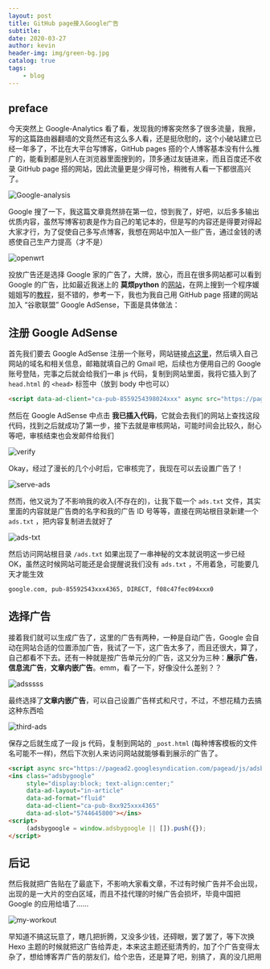 ```yaml
---
layout: post
title: GitHub page接入Google广告
subtitle: 
date: 2020-03-27
author: kevin
header-img: img/green-bg.jpg
catalog: true
tags:
    - blog
---
```






## preface



今天突然上 Google-Analytics 看了看，发现我的博客突然多了很多流量，我擦，写的这篇路由器翻墙的文竟然还有这么多人看，还是挺欣慰的，这个小破站建立已经一年多了，不比在大平台写博客，GitHub pages 搭的个人博客基本没有什么推广的，能看到都是别人在浏览器里面搜到的，顶多通过友链进来，而且百度还不收录 GitHub page 搭的网站，因此流量更是少得可怜，稍微有人看一下都很高兴了。



![Google-analysis](https://i.loli.net/2020/03/28/TJ5DlApf36HXnLd.jpg)



Google 搜了一下，我这篇文章竟然排在第一位，惊到我了，好吧，以后多多输出优质内容，虽然写博客初衷是作为自己的笔记本的，但是写的内容还是得要对得起大家才行，为了促使自己多写点博客，我想在网站中加入一些广告，通过金钱的诱惑使自己生产力提高（才不是）



![openwrt](https://i.loli.net/2020/03/28/XpndHVQzBAPI2UL.jpg)



投放广告还是选择 Google 家的广告了，大牌，放心，而且在很多网站都可以看到 Google 的广告，比如最近我迷上的 **莫烦python** 的[网站](https://morvanzhou.github.io)，在网上搜到一个程序媛姐姐写的[教程](http://codewithzhangyi.com/2019/11/06/google-adsense/)，挺不错的，参考一下，我也为我自己用 GitHub page 搭建的网站加入 “谷歌联盟” Google AdSense，下面是具体做法：



## 注册 Google AdSense



首先我们要去 Google AdSense 注册一个账号，网站链接[点这里](https://www.google.com/adsense)，然后填入自己网站的域名和相关信息，邮箱就填自己的 Gmail 吧，后续也方便用自己的 Google 账号登陆，完事之后就会给我们一串 js 代码，复制到网站里面，我将它插入到了 `head.html` 的 `<head>` 标签中（放到 body 中也可以）



```html
<script data-ad-client="ca-pub-8559254398024xxx" async src="https://pagead2.googlesyndication.com/pagead/js/adsbygoogle.js"></script>
```



然后在 Google AdSense 中点击 **我已插入代码**，它就会去我们的网站上查找这段代码，找到之后就成功了第一步，接下去就是审核网站，可能时间会比较久，耐心等吧，审核结束也会发邮件给我们



![verify](https://i.loli.net/2020/03/28/loJW8C1IpvAqRTX.jpg)



Okay，经过了漫长的几个小时后，它审核完了，我现在可以去设置广告了！



![serve-ads](https://i.loli.net/2020/03/28/JViyN8kFTrG3eDA.jpg)



然而，他又说为了不影响我的收入(不存在的)，让我下载一个 `ads.txt` 文件，其实里面的内容就是广告商的名字和我的广告 ID 号等等，直接在网站根目录新建一个 `ads.txt` ，把内容复制进去就好了



![ads-txt](https://i.loli.net/2020/03/28/VgC4KRm1nfDTBpv.jpg)



然后访问网站根目录 `/ads.txt` 如果出现了一串神秘的文本就说明这一步已经 OK，虽然这时候网站可能还是会提醒说我们没有 `ads.txt` ，不用着急，可能要几天才能生效

```txt
google.com, pub-85592543xxx4365, DIRECT, f08c47fec094xxx0
```



## 选择广告



接着我们就可以生成广告了，这里的广告有两种，一种是自动广告，Google 会自动在网站合适的位置添加广告，我试了一下，这广告太多了，而且还很大，算了，自己都看不下去。还有一种就是按广告单元分的广告，这又分为三种：**展示广告**，**信息流广告**，**文章内嵌广告**。emm，看了一下，好像没什么差别？？



![adsssss](https://i.loli.net/2020/03/28/oWxzlADqvnidbRt.jpg)



最终选择了**文章内嵌广告**，可以自己设置广告样式和尺寸，不过，不想花精力去搞这种东西哈



![third-ads](https://i.loli.net/2020/03/28/wbXmqgpRsfCJ4zQ.jpg)



保存之后就生成了一段 js 代码，复制到网站的  `_post.html`  (每种博客模板的文件名可能不一样)，然后下次别人来访问网站就能够看到展示的广告了。

```html
<script async src="https://pagead2.googlesyndication.com/pagead/js/adsbygoogle.js"></script>
<ins class="adsbygoogle"
     style="display:block; text-align:center;"
     data-ad-layout="in-article"
     data-ad-format="fluid"
     data-ad-client="ca-pub-8xx925xxx4365"
     data-ad-slot="5744645800"></ins>
<script>
     (adsbygoogle = window.adsbygoogle || []).push({});
</script>
```



## 后记



然后我就把广告贴在了最底下，不影响大家看文章，不过有时候广告并不会出现，出现的是一大片的空白区域，而且不挂代理的时候广告会损坏，毕竟中国把 Google 的应用给墙了……

![my-workout](https://i.loli.net/2020/03/28/uyTXRBPWk7Jc6oN.jpg)



早知道不搞这玩意了，瞎几把折腾，又没多少钱，还碍眼，罢了罢了，等下次换 Hexo 主题的时候就把这广告给弄走，本来这主题还挺清秀的，加了个广告变得太杂了，想给博客弄广告的朋友们，给个忠告，还是算了吧，别搞了，真的没几把用


